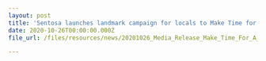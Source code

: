 ```yaml
---
layout: post
title: 'Sentosa launches landmark campaign for locals to Make Time for a Holiday, with over 50 new offerings including hybrid events, insider tours and $100 packages'
date: 2020-10-26T00:00:00.000Z
file_url: /files/resources/news/20201026_Media_Release_Make_Time_For_A_Holiday.pdf

---
```




